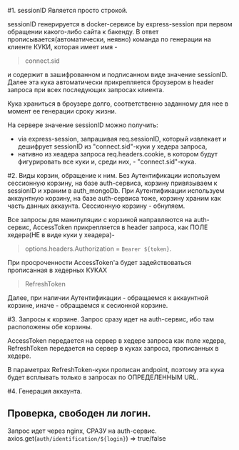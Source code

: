 #1. sessionID
Является просто строкой.

sessionID генерируется в docker-сервисе by express-session при первом обращении какого-либо сайта к бакенду.
В ответ прописывается(автоматически, неявно) команда по генерации на клиенте КУКИ, которая имеет имя - 
>connect.sid 

и содержит в зашифрованном и подписанном виде значение sessionID.
Далее эта кука автоматически прикрепляется броузером в header запроса при всех последующих запросах клиента.

Кука храниться в броузере долго, соответственно заданному для нее в момент ее генерации сроку жизни.

На сервере значение sessionID можно получить:
- via express-session, запрашивая req.sessionID, который извлекает и дешифрует sessionID из "connect.sid"-куки у хедера запроса,
- нативно из хеадера запроса req.headers.cookie, в котором будут фигурировать все куки и, среди них, - "connect.sid"-кука.



#2. Виды корзин, обращение к ним.
Без Аутентификации используем сессионную корзину, на базе auth-сервиса, корзину привязываем к sessionID и храним в auth_mongoDb.
При Аутентификации используем аккаунтную корзину, на базе auth-сервиса тоже, корзину храним как часть данных аккаунта. Сессионную корзину - обнуляем.

Все запросы для манипуляции с корзиной направляются на auth-сервис,
AccessToken прикрепляется в header запроса, как ПОЛЕ хедера(НЕ в виде куки у хеадера)-
>options.headers.Authorization = `Bearer ${token}`.

При просроченности AccessToken'a будет задействоваться прописанная в хедерных КУКАХ
>RefreshToken

Далее, 
при наличии Аутентификации - обращаемся к аккаунтной корзине,
иначе - обращаемся к сесионной корзине.


#3. Запросы к корзине.
Запрос сразу идет на auth-сервис, ибо там расположены обе корзины.

AccessToken передается на сервер в хедере запроса как поле хедера,
RefreshToken передается на сервер в куках запроса, прописанных в хедере.

В параметрах RefreshToken-куки прописан andpoint,
поэтому эта кука будет всплывать только в запросах по ОПРЕДЕЛЕННЫМ URL.




#4. Генерация аккаунта.
## Проверка, свободен ли логин.
Запрос идет через nginx, СРАЗУ на auth-сервис.
axios.get(`auth/identification/${login}`) => true/false



















